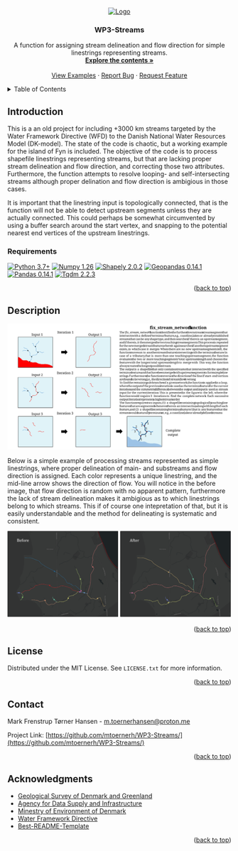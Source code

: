 <a name="readme-top"></a>

<!-- PROJECT LOGO -->
<br />
<div align="center">
  <a href="https://github.com/mtoernerh/WP3-Streams">
    <img src="images/logo.svg" alt="Logo" width="80" height="80">
  </a>

  <h3 align="center">WP3-Streams</h3>

  <p align="center">
    A function for assigning stream delineation and flow direction for simple linestrings representing streams.
    <br />
    <a href="https://github.com/mtoernerh"><strong>Explore the contents »</strong></a>
    <br />
    <br />
    <a href="https://github.com/mtoernerh/WP3-Streams/example">View Examples</a>
    ·
    <a href="https://github.com/mtoernerh/WP3-Streams/issues">Report Bug</a>
    ·
    <a href="https://github.com/mtoernerh/WP3-Streams/issues">Request Feature</a>
  </p>
</div>

<!-- TABLE OF CONTENTS -->
<details>
  <summary>Table of Contents</summary>
  <ol>
    <li>
      <a href="#introduction">Introduction</a>
      <ul>
        <li><a href="#requirements">Requirements</a></li>
      </ul>
    </li>
    <li>
      <a href="#description">Description</a>
    </li>
    <li><a href="#license">License</a></li>
    <li><a href="#contact">Contact</a></li>
    <li><a href="#acknowledgments">Acknowledgments</a></li>
  </ol>
</details>

## Introduction
This is a an old project for including +3000 km streams targeted by the Water Framework Directive (WFD) to the Danish National Water Resources Model (DK-model). The state of the code is chaotic, but a working example for the island of Fyn is included. The objective of the code is to process shapefile linestrings representing streams, but that are lacking proper stream delineation and flow direction, and correcting those two attributes. Furthermore, the function attempts to resolve looping- and self-intersecting streams although proper delination and flow direction is ambigious in those cases.

It is important that the linestring input is topologically connected, that is the function will not be able to detect upstream segments unless they are actually connected. This could perhaps be somewhat circumvented by using a buffer search around the start vertex, and snapping to the potential nearest end vertices of the upstream linestrings.

### Requirements

[![Python 3.7+](https://img.shields.io/badge/Python-3.7+-blue.svg)](https://www.python.org/downloads/release/python-376/)
[![Numpy 1.26](https://img.shields.io/badge/numpy-1.26-blue.svg?logo=numpy)](https://numpy.org/devdocs/index.html) 
[![Shapely 2.0.2](https://img.shields.io/badge/shapely-2.0.2%20-blue.svg?logo=shapely)](https://shapely.readthedocs.io/en/stable/manual.html)
[![Geopandas 0.14.1](https://img.shields.io/badge/geopandas-0.14.1-blue.svg?logo=pandas)](https://geopandas.org/en/stable/)
[![Pandas 0.14.1](https://img.shields.io/badge/pandas-2.1.3-blue.svg?logo=pandas)](https://pandas.pydata.org/)
[![Tqdm 2.2.3](https://img.shields.io/badge/tqdm-2.2.3-blue.svg?logo=tqdm)](https://tqdm.github.io/)
<p align="right">(<a href="#readme-top">back to top</a>)</p>

## Description
![Description](images/WP3_description.svg)

Below is a simple example of processing streams represented as simple linestrings, where proper delineation of main- and substreams and flow direction is assigned. Each color represents a unique linestring, and the mid-line arrow shows the direction of flow. You will notice in the before image, that flow direction is random with no apparent pattern, furthermore the lack of stream delineation makes it ambigious as to which linestrings belong to which streams. This if of course one intepretation of that, but it is easily understandable and the method for delineating is systematic and consistent.



![Example](images/stream_correction.svg)

<p align="right">(<a href="#readme-top">back to top</a>)</p>

## License

Distributed under the MIT License. See `LICENSE.txt` for more information.

<p align="right">(<a href="#readme-top">back to top</a>)</p>

## Contact

Mark Frenstrup Tørner Hansen - m.toernerhansen@proton.me

Project Link: [https://github.com/mtoernerh/WP3-Streams/](https://github.com/mtoernerh/WP3-Streams/)

<p align="right">(<a href="#readme-top">back to top</a>)</p>

## Acknowledgments

* [Geological Survey of Denmark and Greenland](https://eng.geus.dk/)
* [Agency for Data Supply and Infrastructure](https://eng.sdfi.dk/)
* [Minestry of Environment of Denmark](https://eng.mst.dk/)
* [Water Framework Directive](https://environment.ec.europa.eu/topics/water/water-framework-directive_en)
* [Best-README-Template](https://github.com/othneildrew/Best-README-Template)
<p align="right">(<a href="#readme-top">back to top</a>)</p>

<!-- MARKDOWN LINKS & IMAGES -->
<!-- https://www.markdownguide.org/basic-syntax/#reference-style-links -->

[Example]: https://github.com/mtoernerh/WP3-Streams/images/stream_correction.svg
